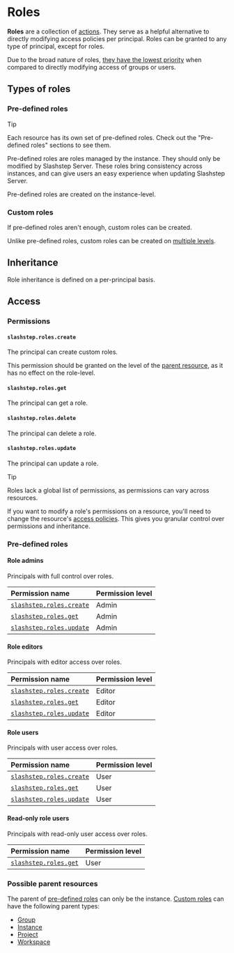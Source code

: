 # Roles
**Roles** are a collection of [actions](../Action/README.md). They serve as a helpful alternative to directly modifying access policies per principal. Roles can be granted to any type of principal, except for roles.

Due to the broad nature of roles, [they have the lowest priority](../AccessPolicy/README.md#principal-priorities) when compared to directly modifying access of groups or users. 

## Types of roles
### Pre-defined roles
> [!TIP]
> Each resource has its own set of pre-defined roles. Check out the "Pre-defined roles" sections to see them.

Pre-defined roles are roles managed by the instance. They should only be modified by Slashstep Server. These roles bring consistency across instances, and can give users an easy experience when updating Slashstep Server.

Pre-defined roles are created on the instance-level.

### Custom roles
If pre-defined roles aren't enough, custom roles can be created. 

Unlike pre-defined roles, custom roles can be created on [multiple levels](#possible-parent-resources).

## Inheritance
Role inheritance is defined on a per-principal basis. 

## Access
### Permissions
#### `slashstep.roles.create`
The principal can create custom roles. 

This permission should be granted on the level of the [parent resource](#possible-parent-resources), as it has no effect on the role-level.

#### `slashstep.roles.get`
The principal can get a role.

#### `slashstep.roles.delete`
The principal can delete a role.

#### `slashstep.roles.update`
The principal can update a role.

> [!TIP]
> Roles lack a global list of permissions, as permissions can vary across resources. 
> 
> If you want to modify a role's permissions on a resource, you'll need to change the resource's [access policies](../AccessPolicy/README.md). This gives you granular control over permissions and inheritance.   

### Pre-defined roles
#### Role admins
Principals with full control over roles.

| Permission name | Permission level |
| :- | :- |
| [`slashstep.roles.create`](#slashsteprolescreate) | Admin |
| [`slashstep.roles.get`](#slashsteprolescreate) | Admin |
| [`slashstep.roles.update`](#slashsteprolescreate) | Admin |

#### Role editors
Principals with editor access over roles.

| Permission name | Permission level |
| :- | :- |
| [`slashstep.roles.create`](#slashsteprolescreate) | Editor |
| [`slashstep.roles.get`](#slashsteprolescreate) | Editor |
| [`slashstep.roles.update`](#slashsteprolescreate) | Editor |

#### Role users
Principals with user access over roles.

| Permission name | Permission level |
| :- | :- |
| [`slashstep.roles.create`](#slashsteprolescreate) | User |
| [`slashstep.roles.get`](#slashsteprolescreate) | User |
| [`slashstep.roles.update`](#slashsteprolescreate) | User |

#### Read-only role users
Principals with read-only user access over roles.

| Permission name | Permission level |
| :- | :- |
| [`slashstep.roles.get`](#slashsteprolescreate) | User |

### Possible parent resources
The parent of [pre-defined roles](#pre-defined-roles) can only be the instance. [Custom roles](#custom-roles) can have the following parent types: 

* [Group](../Group/README.md)
* [Instance](../Instance/README.md)
* [Project](../Project/README.md)
* [Workspace](../Workspace/README.md)
